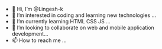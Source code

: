 - 👋 Hi, I’m @Lingesh-k
- 👀 I’m interested in coding and learning new technologies ...
- 🌱 I’m currently learning HTML CSS JS ...
- 💞️ I’m looking to collaborate on  web and mobile application development...
- 📫 How to reach me ...

<!---
Lingesh-k/Lingesh-k is a ✨ special ✨ repository because its `README.md` (this file) appears on your GitHub profile.
You can click the Preview link to take a look at your changes.
--->

